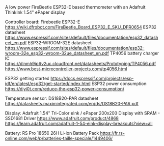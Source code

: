 A low power FireBeetle ESP32-E based thermometer with an Adafruit ThinkInk 1.54" ePaper display

Controller board:
Firebeetle ESP32-E https://wiki.dfrobot.com/FireBeetle_Board_ESP32_E_SKU_DFR0654
ESP32 datasheet https://www.espressif.com/sites/default/files/documentation/esp32_datasheet_en.pdf
ESP32-WROOM-32E datasheet  https://www.espressif.com/sites/default/files/documentation/esp32-wroom-32e_esp32-wroom-32ue_datasheet_en.pdf
TP4056 battery charger IC https://dlnmh9ip6v2uc.cloudfront.net/datasheets/Prototyping/TP4056.pdf https://www.best-microcontroller-projects.com/tp4056.html

ESP32 getting started https://docs.espressif.com/projects/esp-idf/en/latest/esp32/get-started/index.html
ESP32 power consumption https://diyi0t.com/reduce-the-esp32-power-consumption/

Temperature sensor:
DS18B20-PAR datasheet https://datasheets.maximintegrated.com/en/ds/DS18B20-PAR.pdf

Display:
Adafruit 1.54" Tri-Color eInk / ePaper 200x200 Display with SRAM - SSD1681 Driver
https://www.adafruit.com/product/4868
https://learn.adafruit.com/adafruit-1-54-eink-display-breakouts?view=all

Battery:
RS Pro 18650 26H Li-ion Battery Pack https://fr.rs-online.com/web/p/batteries-taille-speciale/1449406/
